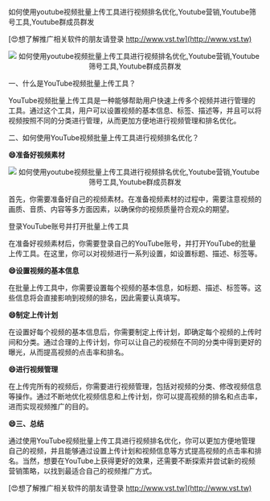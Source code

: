 如何使用youtube视频批量上传工具进行视频排名优化,Youtube营销,Youtube筛号工具,Youtube群成员群发

[😍想了解推广相关软件的朋友请登录 http://www.vst.tw](http://www.vst.tw)

 <center><img src="https://vst.tw/MP4/tuiguang/png/5.png" alt="如何使用youtube视频批量上传工具进行视频排名优化,Youtube营销,Youtube筛号工具,Youtube群成员群发"></center>

一、什么是YouTube视频批量上传工具？

YouTube视频批量上传工具是一种能够帮助用户快速上传多个视频并进行管理的工具。通过这个工具，用户可以设置视频的基本信息、标签、描述等，并且可以将视频按照不同的分类进行管理，从而更加方便地进行视频管理和排名优化。

二、如何使用YouTube视频批量上传工具进行视频排名优化？

**😄准备好视频素材**

 <center><img src="https://vst.tw/MP4/tuiguang/png/5.png" alt="如何使用youtube视频批量上传工具进行视频排名优化,Youtube营销,Youtube筛号工具,Youtube群成员群发"></center>

首先，你需要准备好自己的视频素材。在准备视频素材的过程中，需要注意视频的画质、音质、内容等多方面因素，以确保你的视频质量符合观众的期望。

登录YouTube账号并打开批量上传工具

在准备好视频素材后，你需要登录自己的YouTube账号，并打开YouTube的批量上传工具。在这里，你可以对视频进行一系列设置，如设置标题、描述、标签等。

**😄设置视频的基本信息**

在批量上传工具中，你需要设置每个视频的基本信息，如标题、描述、标签等。这些信息将会直接影响到视频的排名，因此需要认真填写。

**😄制定上传计划**

在设置好每个视频的基本信息后，你需要制定上传计划，即确定每个视频的上传时间和分类。通过合理的上传计划，你可以让自己的视频在不同的分类中得到更好的曝光，从而提高视频的点击率和排名。

**😄进行视频管理**

在上传完所有的视频后，你需要进行视频管理，包括对视频的分类、修改视频信息等操作。通过不断地优化视频信息和上传计划，你可以提高视频的排名和点击率，进而实现视频推广的目的。

**😄三、总结**

通过使用YouTube视频批量上传工具进行视频排名优化，你可以更加方便地管理自己的视频，并且能够通过设置上传计划和视频信息等方式提高视频的点击率和排名。当然，想要在YouTube上获得更好的效果，还需要不断探索并尝试新的视频营销策略，以找到最适合自己的视频推广方式。

[😍想了解推广相关软件的朋友请登录 http://www.vst.tw](http://www.vst.tw)



